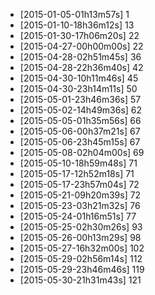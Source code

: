 + [2015-01-05-01h13m57s] 1
+ [2015-01-10-18h36m12s] 13
+ [2015-01-30-17h06m20s] 22
+ [2015-04-27-00h00m00s] 22
+ [2015-04-28-02h51m45s] 36
+ [2015-04-28-22h36m40s] 42
+ [2015-04-30-10h11m46s] 45
+ [2015-04-30-23h14m11s] 50
+ [2015-05-01-23h46m36s] 57
+ [2015-05-02-14h49m36s] 62
+ [2015-05-05-01h35m56s] 66
+ [2015-05-06-00h37m21s] 67
+ [2015-05-06-23h45m15s] 67
+ [2015-05-08-02h04m00s] 69
+ [2015-05-10-18h59m48s] 71
+ [2015-05-17-12h52m18s] 71
+ [2015-05-17-23h57m04s] 72
+ [2015-05-21-09h20m39s] 72
+ [2015-05-23-03h21m32s] 76
+ [2015-05-24-01h16m51s] 77
+ [2015-05-25-02h30m26s] 93
+ [2015-05-26-00h13m29s] 98
+ [2015-05-27-16h32m00s] 102
+ [2015-05-29-02h56m14s] 112
+ [2015-05-29-23h46m46s] 119
+ [2015-05-30-21h31m43s] 121
